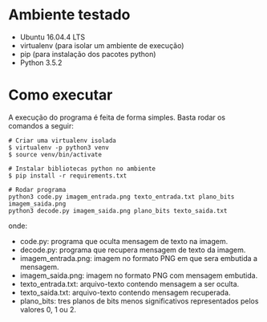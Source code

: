 # Ambiente testado
- Ubuntu 16.04.4 LTS
- virtualenv (para isolar um ambiente de execução)
- pip (para instalação dos pacotes python)
- Python 3.5.2




# Como executar

A execução do programa é feita de forma simples. Basta rodar os comandos a seguir:
```
# Criar uma virtualenv isolada
$ virtualenv -p python3 venv
$ source venv/bin/activate

# Instalar bibliotecas python no ambiente
$ pip install -r requirements.txt

# Rodar programa
python3 code.py imagem_entrada.png texto_entrada.txt plano_bits imagem_saida.png
python3 decode.py imagem_saida.png plano_bits texto_saida.txt
```
onde:
- code.py: programa que oculta mensagem de texto na imagem.
- decode.py: programa que recupera mensagem de texto da imagem.
- imagem_entrada.png: imagem no formato PNG em que sera embutida a mensagem.  
- imagem_saida.png: imagem no formato PNG com mensagem embutida.
- texto_entrada.txt: arquivo-texto contendo mensagem a ser oculta.
- texto_saida.txt: arquivo-texto contendo mensagem recuperada.
- plano_bits: tres planos de bits menos significativos representados pelos valores 0, 1 ou 2.